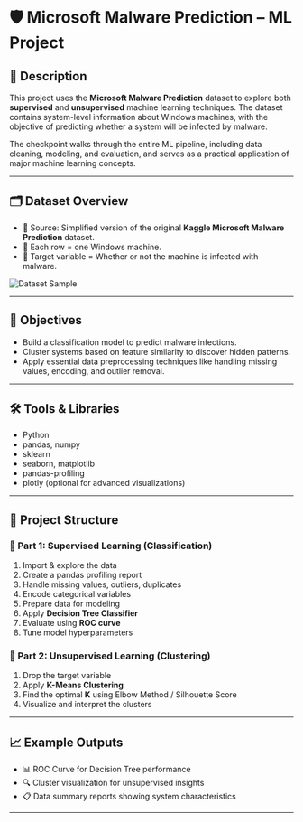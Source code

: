 # 🛡️ Microsoft Malware Prediction – ML Project

## 🧾 Description

This project uses the **Microsoft Malware Prediction** dataset to explore both **supervised** and **unsupervised** machine learning techniques. The dataset contains system-level information about Windows machines, with the objective of predicting whether a system will be infected by malware.

The checkpoint walks through the entire ML pipeline, including data cleaning, modeling, and evaluation, and serves as a practical application of major machine learning concepts.

---

## 🗂️ Dataset Overview

- 📌 Source: Simplified version of the original **Kaggle Microsoft Malware Prediction** dataset.
- 🧠 Each row = one Windows machine.
- 🎯 Target variable = Whether or not the machine is infected with malware.

![Dataset Sample](https://i.imgur.com/hv2Ynyn.jpg)

---

## 🎯 Objectives

- Build a classification model to predict malware infections.
- Cluster systems based on feature similarity to discover hidden patterns.
- Apply essential data preprocessing techniques like handling missing values, encoding, and outlier removal.

---

## 🛠️ Tools & Libraries

- Python
- pandas, numpy
- sklearn
- seaborn, matplotlib
- pandas-profiling
- plotly (optional for advanced visualizations)

---

## 🧪 Project Structure

### 🔹 Part 1: Supervised Learning (Classification)

1. Import & explore the data  
2. Create a pandas profiling report  
3. Handle missing values, outliers, duplicates  
4. Encode categorical variables  
5. Prepare data for modeling  
6. Apply **Decision Tree Classifier**  
7. Evaluate using **ROC curve**  
8. Tune model hyperparameters  

### 🔹 Part 2: Unsupervised Learning (Clustering)

1. Drop the target variable  
2. Apply **K-Means Clustering**  
3. Find the optimal **K** using Elbow Method / Silhouette Score  
4. Visualize and interpret the clusters  

---

## 📈 Example Outputs

- 📊 ROC Curve for Decision Tree performance
- 🔍 Cluster visualization for unsupervised insights
- 📋 Data summary reports showing system characteristics

---

